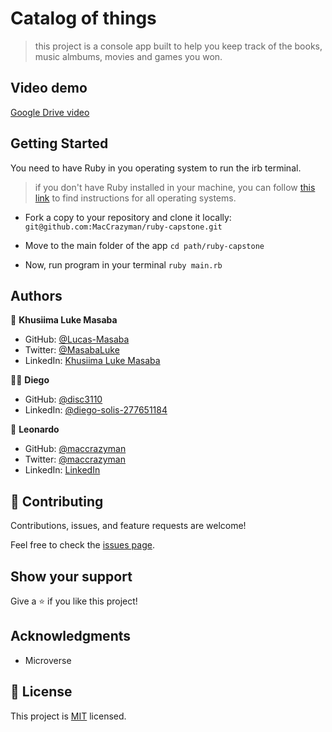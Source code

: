 # Catalog of things

> this project is  a console app built to help you keep track of the books, music almbums, movies and games you won.

## Video demo
[Google Drive video](https://drive.google.com/file/d/1zXsnp-2WVNgeWj28ehJnlTlNUbCMEsmk/view?usp=sharing)


## Getting Started

You need to have Ruby in you operating system to run the irb terminal.
> if you don't have Ruby installed in your machine, you can follow [this link](https://github.com/microverseinc/curriculum-ruby/blob/main/simple-ruby/articles/ruby_installation_instructions.md
) to find instructions for all operating systems.

* Fork a copy to your repository and clone it locally: `git@github.com:MacCrazyman/ruby-capstone.git`

* Move to the main folder of the app `cd path/ruby-capstone`

* Now, run program in your terminal `ruby main.rb`


## Authors

👤 **Khusiima Luke Masaba**

- GitHub: [@Lucas-Masaba](https://github.com/Lucas-Masaba)
- Twitter: [@MasabaLuke](https://twitter.com/MasabaLuke)
- LinkedIn: [Khusiima Luke Masaba](https://linkedin.com/in/khusiima-luke-masaba)

🧑‍💻 **Diego**

- GitHub: [@disc3110](https://github.com/disc3110)
- LinkedIn: [@diego-solis-277651184](https://www.linkedin.com/in/diego-solis-277651184/)


👤 **Leonardo**

- GitHub: [@maccrazyman](https://github.com/MacCrazyman)
- Twitter: [@maccrazyman](https://github.com/MacCrazyman)
- LinkedIn: [LinkedIn](https://github.com/MacCrazyman)

## 🤝 Contributing

Contributions, issues, and feature requests are welcome!

Feel free to check the [issues page](../../issues/).

## Show your support

Give a ⭐️ if you like this project!

## Acknowledgments

- Microverse

## 📝 License

This project is [MIT](./MIT.md) licensed.